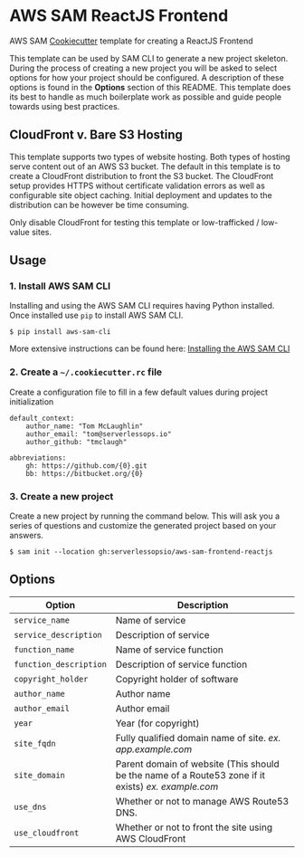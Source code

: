 # AWS SAM ReactJS Frontend
AWS SAM [Cookiecutter](https://github.com/audreyr/cookiecutter) template for creating a ReactJS Frontend

This template can be used by SAM CLI to generate a new project skeleton. During the process of creating a new project you will be asked to select options for how your project should be configured. A description of these options is found in the **Options** section of this README. This template does its best to handle as much boilerplate work as possible and guide people towards using best practices.

## CloudFront v. Bare S3 Hosting
This template supports two types of website hosting. Both types of hosting serve content out of an AWS S3 bucket. The default in this template is to create a CloudFront distribution to front the S3 bucket. The CloudFront setup provides HTTPS without certificate validation errors as well as configurable site object caching. Initial deployment and updates to the distribution can be however be time consuming.

Only disable CloudFront for testing this template or low-trafficked / low-value sites.

## Usage
### 1. Install AWS SAM CLI
Installing and using the AWS SAM CLI requires having Python installed. Once installed use `pip` to install AWS SAM CLI.

```
$ pip install aws-sam-cli
```

More extensive instructions can be found here: [Installing the AWS SAM CLI](https://docs.aws.amazon.com/serverless-application-model/latest/developerguide/serverless-sam-cli-install.html)


### 2. **Create a `~/.cookiecutter.rc` file**
Create a configuration file to fill in a few default values during project initialization

```
default_context:
    author_name: "Tom McLaughlin"
    author_email: "tom@serverlessops.io"
    author_github: "tmclaugh"

abbreviations:
    gh: https://github.com/{0}.git
    bb: https://bitbucket.org/{0}
```

### 3. Create a new project
Create a new project by running the command below. This will ask you a series of questions and customize the generated project based on your answers.

```
$ sam init --location gh:serverlessopsio/aws-sam-frontend-reactjs
```

## Options

Option | Description
------------------------------------------------- | ---------------------------------------------------------------------------------
`service_name`              |   Name of service
`service_description`       |   Description of service
`function_name`             |   Name of service function
`function_description`      |   Description of service function
`copyright_holder`          |   Copyright holder of software
`author_name`               |   Author name
`author_email`              |   Author email
`year`                      |   Year (for copyright)
`site_fqdn`                 |   Fully qualified domain name of site. _ex. app.example.com_
`site_domain`               |   Parent domain of website (This should be the name of a Route53 zone if it exists) _ex. example.com_
`use_dns`                   |   Whether or not to manage AWS Route53 DNS.
`use_cloudfront`            |   Whether or not to front the site using AWS CloudFront

